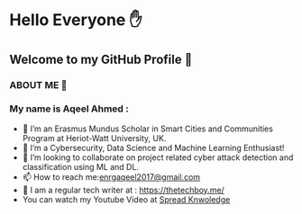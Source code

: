 
<h1>Hello Everyone &#9995;</h1>
<h2>Welcome to my GitHub Profile &#128156</h2>

<h3>ABOUT ME &#128214;</h3>
<h3> My name is Aqeel Ahmed : </h3>

- 🔭 I’m an Erasmus Mundus Scholar in Smart Cities and Communities Program at Heriot-Watt University, UK.
- 🌱 I’m a Cybersecurity, Data Science and Machine Learning Enthusiast! 
- 👯 I’m looking to collaborate on project related cyber attack detection and classification using ML and DL. 
- 📫 How to reach me:enrgaqeel2017@gmail.com
- &#128214; I am a regular tech writer at : https://thetechboy.me/
- You can watch my Youtube Video at  <a href="https://www.youtube.com/watch?v=ahQZzEvnwYs&t=157s">Spread Knwoledge </a>

